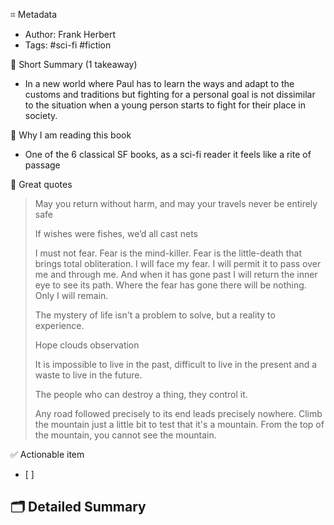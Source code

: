 ⌗ Metadata
- Author: Frank Herbert
- Tags: #sci-fi #fiction

📖 Short Summary (1 takeaway)
- In a new world where Paul has to learn the ways and adapt to the customs and traditions but fighting for a personal goal is not dissimilar to the situation when a young person starts to fight for their place in society. 

🧐 Why I am reading this book
- One of the 6 classical SF books, as a sci-fi reader it feels like a rite of passage

🙊 Great quotes
> May you return without harm, and may your travels never be entirely safe
> 
> If wishes were fishes, we’d all cast nets
> 
> I must not fear. Fear is the mind-killer. Fear is the little-death that brings total obliteration. I will face my fear. I will permit it to pass over me and through me. And when it has gone past I will return the inner eye to see its path. Where the fear has gone there will be nothing. Only I will remain.
> 
> The mystery of life isn't a problem to solve, but a reality to experience.
> 
> Hope clouds observation
> 
> It is impossible to live in the past, difficult to live in the present and a waste to live in the future.
> 
> The people who can destroy a thing, they control it.
> 
> Any road followed precisely to its end leads precisely nowhere. Climb the mountain just a little bit to test that it's a mountain. From the top of the mountain, you cannot see the mountain.

✅ Actionable item
- [ ]

🗂 Detailed Summary
-
